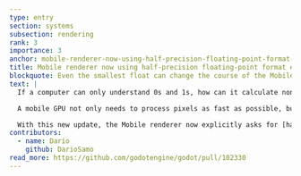 ```yaml
---
type: entry
section: systems
subsection: rendering
rank: 3
importance: 3
anchor: mobile-renderer-now-using-half-precision-floating-point-format-explicitly
title: Mobile renderer now using half-precision floating-point format explicitly
blockquote: Even the smallest float can change the course of the Mobile renderer
text: |
  If a computer can only understand 0s and 1s, how can it calculate non-integer numbers? That’s where [floating-point arithmetic](https://en.wikipedia.org/wiki/Floating-point_arithmetic) comes in. It’s a method to represent these kind of numbers in binary.

  A mobile GPU not only needs to process pixels as fast as possible, but it needs to do it in an energy-efficient way. Quite recently, the industry realized that even the standard [single-precision floating-point (F32)](https://en.wikipedia.org/wiki/Single-precision_floating-point_format) can sometimes be overkill in terms of size and processing power, even for rendering purposes.

  With this new update, the Mobile renderer now explicitly asks for [half-precision floating-point (F16)](https://en.wikipedia.org/wiki/Half-precision_floating-point_format) if the hardware supports it — most devices commonly used should, especially if they are new. If so, games should now see rendering performance increases, run smoother overall (better frame pacing), and require less power usage.
contributors:
  - name: Darío
    github: DarioSamo
read_more: https://github.com/godotengine/godot/pull/102330
---
```

